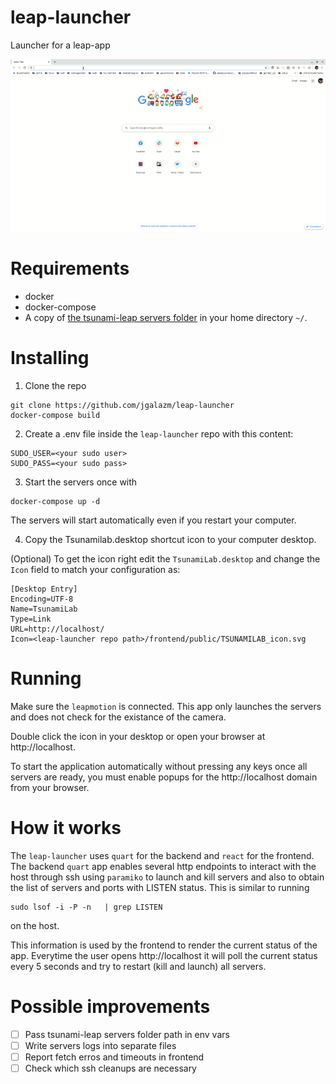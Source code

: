 # leap-launcher
Launcher for a leap-app

![Demo gif](https://github.com/jgalazm/leap-launcher/raw/master/docs/demo.gif)
# Requirements
- docker
- docker-compose
- A copy of [the tsunami-leap servers folder](https://github.com/Inria-Chile/leap-tsunami/tree/dev/websocket) in your home directory `~/`.

# Installing
1. Clone the repo
```
git clone https://github.com/jgalazm/leap-launcher
docker-compose build
```
2. Create a .env file inside the `leap-launcher` repo with this content:
```
SUDO_USER=<your sudo user>
SUDO_PASS=<your sudo pass>
```


3. Start the servers once with
```
docker-compose up -d
```
The servers will start automatically even if you restart your computer.


4. Copy the Tsunamilab.desktop shortcut icon to your computer desktop.

(Optional) To get the icon right edit the `TsunamiLab.desktop` and change the `Icon` field to match your configuration as:
```
[Desktop Entry]
Encoding=UTF-8
Name=TsunamiLab
Type=Link
URL=http://localhost/
Icon=<leap-launcher repo path>/frontend/public/TSUNAMILAB_icon.svg
```

# Running
Make sure the `leapmotion` is connected. 
This app only launches the servers and does not check for the existance of the camera.

Double click the icon in your desktop or open your browser at  http://localhost.

To start the application automatically without pressing any keys once all servers are ready, you must enable popups for the http://localhost domain from your browser.


# How it works
The `leap-launcher`  uses `quart` for the backend and `react` for the frontend. 
The backend `quart` app enables several http endpoints to interact with the host through ssh using `paramiko` to launch and kill servers and also to obtain the list of servers and ports with LISTEN status.  This is similar to running
```
sudo lsof -i -P -n   | grep LISTEN
```
on the host.

This information is used by the frontend to render the current status of the app. Everytime the user opens http://localhost it will poll the current status every 5 seconds and try to restart (kill and launch) all servers.

# Possible improvements

- [ ] Pass tsunami-leap servers folder path in env vars
- [ ] Write servers logs into separate files
- [ ] Report fetch erros and timeouts in frontend
- [ ] Check which ssh cleanups are necessary
